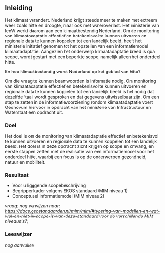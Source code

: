 ## Inleiding
Het klimaat verandert. Nederland krijgt steeds meer te maken met extreem weer zoals hitte en droogte, maar ook met wateroverlast. Het ministerie van IenW werkt daarom aan een klimaatbestendig Nederland. Om de monitoring van klimaatadaptatie effectief en betekenisvol te kunnen uitvoeren en regionale data te kunnen koppelen tot een landelijk beeld, heeft het ministerie initiatief genomen tot het opstellen van een informatiemodel klimaatadaptatie. Aangezien het onderwerp klimaatadaptatie breed is qua scope, wordt gestart met een beperkte scope, namelijk alleen het onderdeel hitte. 

En hoe klimaatbestendig wordt Nederland op het gebied van hitte?

Om die vraag te kunnen beantwoorden is informatie nodig. Om monitoring van klimaatadaptatie effectief en betekenisvol te kunnen uitvoeren en regionale data te kunnen koppelen tot een landelijk beeld is het nodig dat dezelfde ‘taal’ wordt gesproken en dat gegevens uitwisselbaar zijn.
Om een stap te zetten in de informatievoorziening rondom klimaatadaptatie voert Geonovum hiervoor in opdracht van het ministerie van Infrastructuur en Waterstaat een opdracht uit. 

### Doel
Het doel is om de monitoring van klimaatadaptatie effectief en betekenisvol te kunnen uitvoeren en regionale data te kunnen koppelen tot een landelijk beeld. Het doel is in deze opdracht zicht krijgen op scope en omvang, en eerste stappen zetten met de realisatie van een informatiemodel voor het onderdeel hitte, waarbij een focus is op de  onderwerpen gezondheid, natuur en mobiliteit.

### Resultaat
- Voor u ligggende scopebeschrijving
- Begrippenkader volgens SKOS standaard (MIM niveau 1)
- Conceptueel informatiemodel (MIM niveau 2)

*vraag: nog verwijzen naar: https://docs.geostandaarden.nl/mim/mim/#typering-van-modellen-en-wat-wel-en-niet-in-scope-is-van-deze-standaard voor de verschillende MIM niveaus's?;*

### Leeswijzer
*nog aanvullen*
